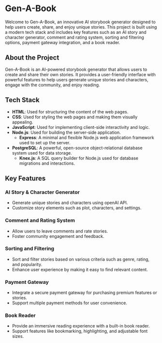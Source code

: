 # Gen-A-Book

Welcome to Gen-A-Book, an innovative AI storybook generator designed to help users create, share, and enjoy unique stories. This project is built using a modern tech stack and includes key features such as an AI story and character generator, comment and rating system, sorting and filtering options, payment gateway integration, and a book reader.

## About the Project

Gen-A-Book is an AI-powered storybook generator that allows users to create and share their own stories. It provides a user-friendly interface with powerful features to help users generate unique stories and characters, engage with the community, and enjoy reading.

## Tech Stack

- **HTML**: Used for structuring the content of the web pages.
- **CSS**: Used for styling the web pages and making them visually appealing.
- **JavaScript**: Used for implementing client-side interactivity and logic.
- **Node.js**: Used for building the server-side application.
  - **Express**: A minimal and flexible Node.js web application framework used to set up the server.
- **PostgreSQL**: A powerful, open-source object-relational database system used for data storage.
  - **Knex.js**: A SQL query builder for Node.js used for database migrations and interactions.

## Key Features

### AI Story & Character Generator

- Generate unique stories and characters using openAI API.
- Customize story elements such as plot, characters, and settings.

### Comment and Rating System

- Allow users to leave comments and rate stories.
- Foster community engagement and feedback.

### Sorting and Filtering

- Sort and filter stories based on various criteria such as genre, rating, and popularity.
- Enhance user experience by making it easy to find relevant content.

### Payment Gateway

- Integrate a secure payment gateway for purchasing premium features or stories.
- Support multiple payment methods for user convenience.

### Book Reader

- Provide an immersive reading experience with a built-in book reader.
- Support features like bookmarking, highlighting, and adjustable font sizes.
